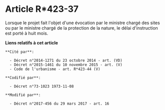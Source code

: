 # Article R*423-37

Lorsque le projet fait l'objet d'une évocation par le ministre chargé des sites ou par le ministre chargé de la protection de
la nature, le délai d'instruction est porté à huit mois.

**Liens relatifs à cet article**

	**Cité par**:

	  - Décret n°2014-1271 du 23 octobre 2014 - art. (VD)
	  - Décret n°2015-1461 du 10 novembre 2015 - art. (V)
	  - Code de l'urbanisme - art. R*423-44 (V)

	**Codifié par**:

	  - Décret n°73-1023 1973-11-08

	**Modifié par**:

	  - Décret n°2017-456 du 29 mars 2017 - art. 16
